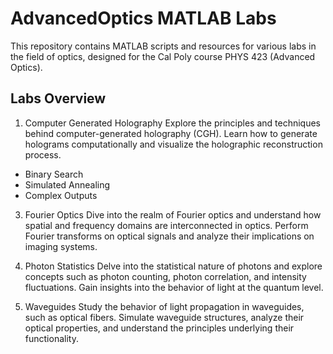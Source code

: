 # AdvancedOptics MATLAB Labs
This repository contains MATLAB scripts and resources for various labs in the field of optics, designed for the Cal Poly course PHYS 423 (Advanced Optics). 

## Labs Overview
1. Computer Generated Holography
Explore the principles and techniques behind computer-generated holography (CGH). Learn how to generate holograms computationally and visualize the holographic reconstruction process.
- Binary Search
- Simulated Annealing
- Complex Outputs

3. Fourier Optics
Dive into the realm of Fourier optics and understand how spatial and frequency domains are interconnected in optics. Perform Fourier transforms on optical signals and analyze their implications on imaging systems.

4. Photon Statistics
Delve into the statistical nature of photons and explore concepts such as photon counting, photon correlation, and intensity fluctuations. Gain insights into the behavior of light at the quantum level.

5. Waveguides
Study the behavior of light propagation in waveguides, such as optical fibers. Simulate waveguide structures, analyze their optical properties, and understand the principles underlying their functionality.
